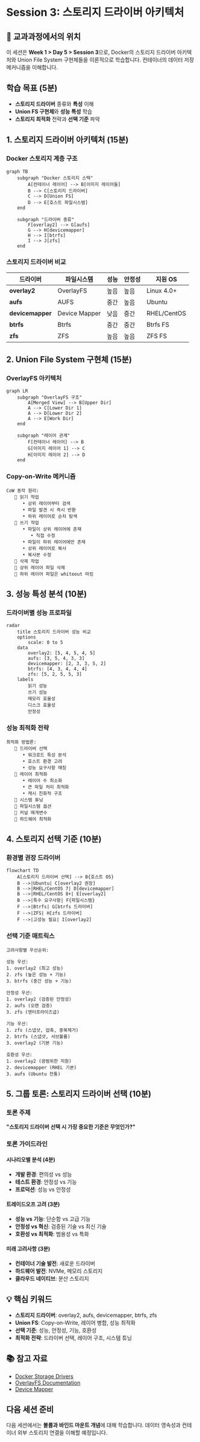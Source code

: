 # Session 3: 스토리지 드라이버 아키텍처

## 📍 교과과정에서의 위치
이 세션은 **Week 1 > Day 5 > Session 3**으로, Docker의 스토리지 드라이버 아키텍처와 Union File System 구현체들을 이론적으로 학습합니다. 컨테이너의 데이터 저장 메커니즘을 이해합니다.

## 학습 목표 (5분)
- **스토리지 드라이버** 종류와 **특성** 이해
- **Union FS 구현체**와 **성능 특성** 학습
- **스토리지 최적화** 전략과 **선택 기준** 파악

## 1. 스토리지 드라이버 아키텍처 (15분)

### Docker 스토리지 계층 구조

```mermaid
graph TB
    subgraph "Docker 스토리지 스택"
        A[컨테이너 레이어] --> B[이미지 레이어들]
        B --> C[스토리지 드라이버]
        C --> D[Union FS]
        D --> E[호스트 파일시스템]
    end
    
    subgraph "드라이버 종류"
        F[overlay2] --> G[aufs]
        G --> H[devicemapper]
        H --> I[btrfs]
        I --> J[zfs]
    end
```

### 스토리지 드라이버 비교

| 드라이버 | 파일시스템 | 성능 | 안정성 | 지원 OS |
|----------|------------|------|--------|---------|
| **overlay2** | OverlayFS | 높음 | 높음 | Linux 4.0+ |
| **aufs** | AUFS | 중간 | 높음 | Ubuntu |
| **devicemapper** | Device Mapper | 낮음 | 중간 | RHEL/CentOS |
| **btrfs** | Btrfs | 중간 | 중간 | Btrfs FS |
| **zfs** | ZFS | 높음 | 높음 | ZFS FS |

## 2. Union File System 구현체 (15분)

### OverlayFS 아키텍처

```mermaid
graph LR
    subgraph "OverlayFS 구조"
        A[Merged View] --> B[Upper Dir]
        A --> C[Lower Dir 1]
        A --> D[Lower Dir 2]
        A --> E[Work Dir]
    end
    
    subgraph "레이어 관계"
        F[컨테이너 레이어] --> B
        G[이미지 레이어 1] --> C
        H[이미지 레이어 2] --> D
    end
```

### Copy-on-Write 메커니즘
```
CoW 동작 원리:
   🔹 읽기 작업
      • 상위 레이어부터 검색
      • 파일 발견 시 즉시 반환
      • 하위 레이어로 순차 탐색
   🔹 쓰기 작업
      • 파일이 상위 레이어에 존재
         • 직접 수정
      • 파일이 하위 레이어에만 존재
      • 상위 레이어로 복사
      • 복사본 수정
   🔹 삭제 작업
   🔹 상위 레이어 파일 삭제
   🔹 하위 레이어 파일은 whiteout 마킹
```

## 3. 성능 특성 분석 (10분)

### 드라이버별 성능 프로파일

```mermaid
radar
    title 스토리지 드라이버 성능 비교
    options
        scale: 0 to 5
    data
        overlay2: [5, 4, 5, 4, 5]
        aufs: [3, 5, 4, 3, 3]
        devicemapper: [2, 3, 3, 5, 2]
        btrfs: [4, 3, 4, 4, 4]
        zfs: [5, 2, 5, 5, 3]
    labels
        읽기 성능
        쓰기 성능
        메모리 효율성
        디스크 효율성
        안정성
```

### 성능 최적화 전략
```
최적화 방법론:
   🔹 드라이버 선택
      • 워크로드 특성 분석
      • 호스트 환경 고려
      • 성능 요구사항 매칭
   🔹 레이어 최적화
      • 레이어 수 최소화
      • 큰 파일 처리 최적화
      • 캐시 친화적 구조
   🔹 시스템 튜닝
   🔹 파일시스템 옵션
   🔹 커널 매개변수
   🔹 하드웨어 최적화
```

## 4. 스토리지 선택 기준 (10분)

### 환경별 권장 드라이버

```mermaid
flowchart TD
    A[스토리지 드라이버 선택] --> B{호스트 OS}
    B -->|Ubuntu| C[overlay2 권장]
    B -->|RHEL/CentOS 7| D[devicemapper]
    B -->|RHEL/CentOS 8+| E[overlay2]
    B -->|특수 요구사항| F{파일시스템}
    F -->|Btrfs| G[btrfs 드라이버]
    F -->|ZFS| H[zfs 드라이버]
    F -->|고성능 필요| I[overlay2]
```

### 선택 기준 매트릭스
```
고려사항별 우선순위:

성능 우선:
1. overlay2 (최고 성능)
2. zfs (높은 성능 + 기능)
3. btrfs (중간 성능 + 기능)

안정성 우선:
1. overlay2 (검증된 안정성)
2. aufs (오랜 검증)
3. zfs (엔터프라이즈급)

기능 우선:
1. zfs (스냅샷, 압축, 중복제거)
2. btrfs (스냅샷, 서브볼륨)
3. overlay2 (기본 기능)

호환성 우선:
1. overlay2 (광범위한 지원)
2. devicemapper (RHEL 기본)
3. aufs (Ubuntu 전통)
```

## 5. 그룹 토론: 스토리지 드라이버 선택 (10분)

### 토론 주제
**"스토리지 드라이버 선택 시 가장 중요한 기준은 무엇인가?"**

### 토론 가이드라인

#### 시나리오별 분석 (4분)
- **개발 환경**: 편의성 vs 성능
- **테스트 환경**: 안정성 vs 기능
- **프로덕션**: 성능 vs 안정성

#### 트레이드오프 고려 (3분)
- **성능 vs 기능**: 단순함 vs 고급 기능
- **안정성 vs 혁신**: 검증된 기술 vs 최신 기술
- **호환성 vs 최적화**: 범용성 vs 특화

#### 미래 고려사항 (3분)
- **컨테이너 기술 발전**: 새로운 드라이버
- **하드웨어 발전**: NVMe, 메모리 스토리지
- **클라우드 네이티브**: 분산 스토리지

## 💡 핵심 키워드
- **스토리지 드라이버**: overlay2, aufs, devicemapper, btrfs, zfs
- **Union FS**: Copy-on-Write, 레이어 병합, 성능 최적화
- **선택 기준**: 성능, 안정성, 기능, 호환성
- **최적화 전략**: 드라이버 선택, 레이어 구조, 시스템 튜닝

## 📚 참고 자료
- [Docker Storage Drivers](https://docs.docker.com/storage/storagedriver/)
- [OverlayFS Documentation](https://www.kernel.org/doc/Documentation/filesystems/overlayfs.txt)
- [Device Mapper](https://www.kernel.org/doc/Documentation/device-mapper/)

## 다음 세션 준비
다음 세션에서는 **볼륨과 바인드 마운트 개념**에 대해 학습합니다. 데이터 영속성과 컨테이너 외부 스토리지 연결을 이해할 예정입니다.
